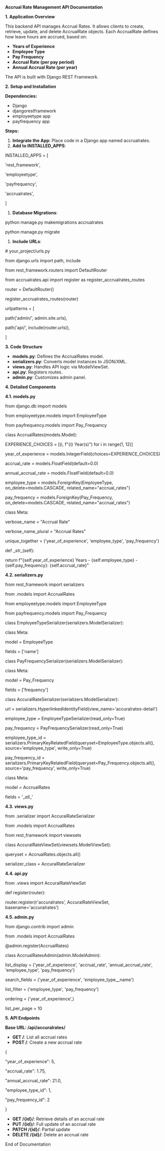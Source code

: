 **Accrual Rate Management API Documentation**

**1\. Application Overview**

This backend API manages Accrual Rates. It allows clients to create, retrieve, update, and delete AccrualRate objects. Each AccrualRate defines how leave hours are accrued, based on:

- **Years of Experience**
- **Employee Type**
- **Pay Frequency**
- **Accrual Rate (per pay period)**
- **Annual Accrual Rate (per year)**

The API is built with Django REST Framework.

**2\. Setup and Installation**

**Dependencies:**

- Django
- djangorestframework
- employeetype app
- payfrequency app

**Steps:**

1. **Integrate the App**: Place code in a Django app named accrualrates.
2. **Add to INSTALLED_APPS**:

INSTALLED_APPS = \[

'rest_framework',

'employeetype',

'payfrequency',

'accrualrates',

\]

1. **Database Migrations**:

python manage.py makemigrations accrualrates

python manage.py migrate

1. **Include URLs**:

\# your_project/urls.py

from django.urls import path, include

from rest_framework.routers import DefaultRouter

from accrualrates.api import register as register_accrualrates_routes

router = DefaultRouter()

register_accrualrates_routes(router)

urlpatterns = \[

path('admin/', admin.site.urls),

path('api/', include(router.urls)),

\]

**3\. Code Structure**

- **models.py**: Defines the AccrualRates model.
- **serializers.py**: Converts model instances to JSON/XML.
- **views.py**: Handles API logic via ModelViewSet.
- **api.py**: Registers routes.
- **admin.py**: Customizes admin panel.

**4\. Detailed Components**

**4.1. models.py**

from django.db import models

from employeetype.models import EmployeeType

from payfrequency.models import Pay_Frequency

class AccrualRates(models.Model):

EXPERIENCE_CHOICES = \[(i, f"{i} Year(s)") for i in range(1, 12)\]

year_of_experience = models.IntegerField(choices=EXPERIENCE_CHOICES)

accrual_rate = models.FloatField(default=0.0)

annual_accrual_rate = models.FloatField(default=0.0)

employee_type = models.ForeignKey(EmployeeType, on_delete=models.CASCADE, related_name="accrual_rates")

pay_frequency = models.ForeignKey(Pay_Frequency, on_delete=models.CASCADE, related_name="accrual_rates")

class Meta:

verbose_name = "Accrual Rate"

verbose_name_plural = "Accrual Rates"

unique_together = ('year_of_experience', 'employee_type', 'pay_frequency')

def \__str_\_(self):

return f"{self.year_of_experience} Years - {self.employee_type} - {self.pay_frequency}: {self.accrual_rate}"

**4.2. serializers.py**

from rest_framework import serializers

from .models import AccrualRates

from employeetype.models import EmployeeType

from payfrequency.models import Pay_Frequency

class EmployeeTypeSerializer(serializers.ModelSerializer):

class Meta:

model = EmployeeType

fields = \['name'\]

class PayFrequencySerializer(serializers.ModelSerializer):

class Meta:

model = Pay_Frequency

fields = \['frequency'\]

class AccuralRateSerializer(serializers.ModelSerializer):

url = serializers.HyperlinkedIdentityField(view_name='accuralrates-detail')

employee_type = EmployeeTypeSerializer(read_only=True)

pay_frequency = PayFrequencySerializer(read_only=True)

employee_type_id = serializers.PrimaryKeyRelatedField(queryset=EmployeeType.objects.all(), source='employee_type', write_only=True)

pay_frequency_id = serializers.PrimaryKeyRelatedField(queryset=Pay_Frequency.objects.all(), source='pay_frequency', write_only=True)

class Meta:

model = AccrualRates

fields = '\__all_\_'

**4.3. views.py**

from .serializer import AccuralRateSerializer

from .models import AccrualRates

from rest_framework import viewsets

class AccuralRateViewSet(viewsets.ModelViewSet):

queryset = AccrualRates.objects.all()

serializer_class = AccuralRateSerializer

**4.4. api.py**

from .views import AccuralRateViewSet

def register(router):

router.register(r'accuralrates', AccuralRateViewSet, basename='accuralrates')

**4.5. admin.py**

from django.contrib import admin

from .models import AccrualRates

@admin.register(AccrualRates)

class AccrualRatesAdmin(admin.ModelAdmin):

list_display = ('year_of_experience', 'accrual_rate', 'annual_accrual_rate', 'employee_type', 'pay_frequency')

search_fields = ('year_of_experience', 'employee_type_\_name')

list_filter = ('employee_type', 'pay_frequency')

ordering = ('year_of_experience',)

list_per_page = 10

**5\. API Endpoints**

**Base URL: /api/accuralrates/**

- **GET /**: List all accrual rates
- **POST /**: Create a new accrual rate

{

"year_of_experience": 5,

"accrual_rate": 1.75,

"annual_accrual_rate": 21.0,

"employee_type_id": 1,

"pay_frequency_id": 2

}

- **GET /{id}/**: Retrieve details of an accrual rate
- **PUT /{id}/**: Full update of an accrual rate
- **PATCH /{id}/**: Partial update
- **DELETE /{id}/**: Delete an accrual rate

End of Documentation